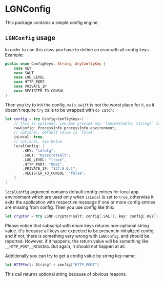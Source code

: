 # LGNConfig
This package contains a simple config engine.

## `LGNConfig` usage
In order to use this class you have to define an `enum` with all config keys. Example:

```swift
public enum ConfigKeys: String, AnyConfigKey {
    case KEY
    case SALT
    case LOG_LEVEL
    case HTTP_PORT
    case PRIVATE_IP
    case REGISTER_TO_CONSUL
}
```

Then you try to init the config. `main.swift` is not the worst place for it, as it doesn't require `try` calls to be wrapped with `do catch`:

```swift
let config = try Config<ConfigKeys>(
    // this is optional, you may provide any `[AnyHashable: String]` input here
    rawConfig: ProcessInfo.processInfo.environment,
    // optional, default value is `false`
    isLocal: true,
    // optional, see below
    localConfig: [
        .KEY: "sdfdfg",
        .SALT: "mysecretsalt",
        .LOG_LEVEL: "trace",
        .HTTP_PORT: "8081",
        .PRIVATE_IP: "127.0.0.1",
        .REGISTER_TO_CONSUL: "false",
    ]
)
```

`localConfig` argument contains default config entries for local app environment which are used only when `isLocal` is set to `true`, otherwise it exits the application with respective message if one or more config entries are missing from config. Then you use config like this:

```swift
let cryptor = try LGNP.Cryptor(salt: config[.SALT], key: config[.KEY])
```

Please notice that subscript with enum keys returns non-optional string value. It's because all keys are expected to be present in initialized config, and if not, there is something very wrong with `LGNConfig`, and should be reported. However, if it happens, the return value will be something like `__HTTP_PORT__MISSING`. But again, it should not happen at all.

Additionally you can try to get a config value by string key name:

```swift
let HTTPPort: String? = config["HTTP_PORT"]
```

This call returns optional string because of obvious reasons.
